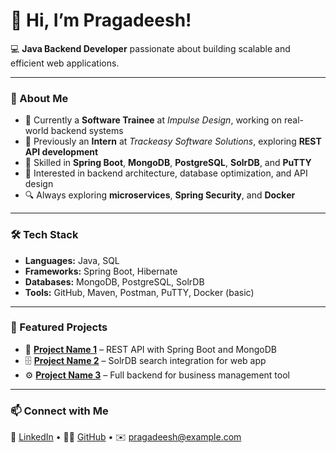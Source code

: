 # 👋 Hi, I’m Pragadeesh!

💻 **Java Backend Developer** passionate about building scalable and efficient web applications.

---

### 🚀 About Me
- 🌱 Currently a **Software Trainee** at *Impulse Design*, working on real-world backend systems  
- 💼 Previously an **Intern** at *Trackeasy Software Solutions*, exploring **REST API development**  
- 🧠 Skilled in **Spring Boot**, **MongoDB**, **PostgreSQL**, **SolrDB**, and **PuTTY**  
- 🧩 Interested in backend architecture, database optimization, and API design  
- 🔍 Always exploring **microservices**, **Spring Security**, and **Docker**

---

### 🛠️ Tech Stack
- **Languages:** Java, SQL  
- **Frameworks:** Spring Boot, Hibernate  
- **Databases:** MongoDB, PostgreSQL, SolrDB  
- **Tools:** GitHub, Maven, Postman, PuTTY, Docker (basic)

---

### 🌟 Featured Projects
- 🧩 **[Project Name 1](#)** – REST API with Spring Boot and MongoDB  
- 🗄️ **[Project Name 2](#)** – SolrDB search integration for web app  
- ⚙️ **[Project Name 3](#)** – Full backend for business management tool

---

### 📫 Connect with Me
💼 [LinkedIn](#) • 🧑‍💻 [GitHub](#) • ✉️ pragadeesh@example.com
